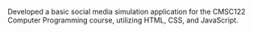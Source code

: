 Developed a basic social media simulation application for the CMSC122 Computer Programming course, utilizing HTML, CSS, and JavaScript.
